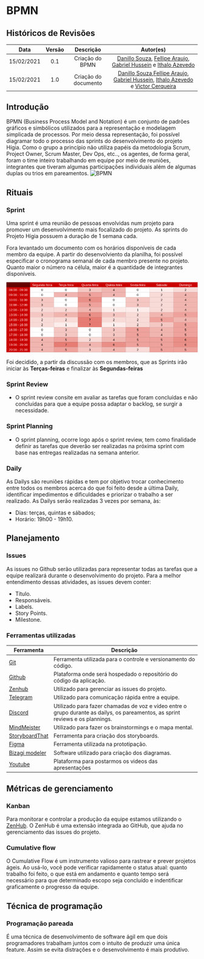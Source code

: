 # BPMN

## Históricos de Revisões

|    Data    | Versão |      Descrição       |                                                                                                                             Autor(es)                                                                                                                              |
| :--------: | :----: | :------------------: | :----------------------------------------------------------------------------------------------------------------------------------------------------------------------------------------------------------------------------------------------------------------: |
| 15/02/2021 |  0.1   |   Criação do BPMN    |                           [Danillo Souza](https://github.com/DanilloGS), [Fellipe Araujo](https://github.com/fellipe-araujo), [Gabriel Hussein](https://github.com/GabrielHussein) e [Ithalo Azevedo](https://github.com/ithaloazevedo)                            |
| 15/02/2021 |  1.0   | Criação do documento | [Danillo Souza](https://github.com/DanilloGS),[Fellipe Araujo](https://github.com/fellipe-araujo), [Gabriel Hussein](https://github.com/GabrielHussein), [Ithalo Azevedo](https://github.com/ithaloazevedo) e [Victor Cerqueira](https://github.com/VictorAmaralC) |

## Introdução

BPMN (Business Process Model and Notation) é um conjunto de padrões gráficos e simbólicos utilizados para a representação e modelagem simplicada de processos. Por meio dessa representação, foi possível diagramar todo o processo das sprints do desenvolvimento do projeto Hígia.
Como o grupo a princípio não utiliza papéis da metodologia Scrum, Project Owner, Scrum Master, Dev Ops, etc.., os agentes, de forma geral, foram o time inteiro trabalhando em equipe por meio de reuniões, integrantes que tiveram algumas participações individuais além de algumas duplas ou trios em pareamentos.
![BPMN](../assets/images/03-modelagem/bpmn/higiaBPMN.svg)

## Rituais

### Sprint

Uma sprint é uma reunião de pessoas envolvidas num projeto para promover um desenvolvimento mais focalizado do projeto. As sprints do Projeto Hígia possuem a duração de 1 semana cada.

Fora levantado um documento com os horários disponíveis de cada membro da equipe. A partir do desenvolviento da planilha, foi possível especificar o cronograma semanal de cada membro presente no projeto. Quanto maior o número na célula, maior é a quantidade de integrantes disponíveis.

![Horarios](../assets/images/03-modelagem/bpmn/quadroHorario.png)

Foi decidido, a partir da discussão com os membros, que as Sprints irão iniciar às **Terças-feiras** e finalizar às **Segundas-feiras**

### Sprint Review

- O sprint review consite em avaliar as tarefas que foram concluídas e não concluídas para que a equipe possa adaptar o backlog, se surgir a necessidade.

### Sprint Planning

- O sprint planning, ocorre logo após o sprint review, tem como finalidade definir as tarefas que deverão ser realizadas na próxima sprint com base nas entregas realizadas na semana anterior.

### Daily

As Dailys são reuniões rápidas e tem por objetivo trocar conhecimento entre todos os membros acerca do que foi feito desde a última Daily, identificar impedimentos e dificuldades e priorizar o trabalho a ser realizado.
As Dailys serão realizadas 3 vezes por semana, às:

- Dias: terças, quintas e sábados;
- Horário: 19h00 - 19h10.

## Planejamento

### Issues

As issues no Github serão utilizadas para representar todas as tarefas que a equipe realizará durante o desenvolvimento do projeto. Para a melhor entendimento dessas atividades, as issues devem conter:

- Título.
- Responsáveis.
- Labels.
- Story Points.
- Milestone.

### Ferramentas utilizadas

| Ferramenta                                                                                               | Descrição                                                                                                                       |
| -------------------------------------------------------------------------------------------------------- | ------------------------------------------------------------------------------------------------------------------------------- |
| [Git](https://git-scm.com/)                                                                              | Ferramenta utilizada para o controle e versionamento do código.                                                                 |
| [Github](https://github.com/)                                                                            | Plataforma onde será hospedado o repositório do código da aplicação.                                                            |
| [Zenhub](https://app.zenhub.com/workspaces/projeto-higia-60230d95feefb4001515bb04/board?repos=335453556) | Utilizado para gerenciar as issues do projeto.                                                                                  |
| [Telegram](https://telegram.org/)                                                                        | Utilizado para comunicação rápida entre a equipe.                                                                               |
| [Discord](https://discord.com)                                                                           | Utilizado para fazer chamadas de voz e vídeo entre o grupo durante as dailys, os pareamentos, as sprint reviews e os plannings. |
| [MindMeister](https://www.mindmeister.com/pt/)                                                           | Utilizado para fazer os brainstormings e o mapa mental.                                                                         |
| [StoryboardThat](https://www.storyboardthat.com/pt)                                                      | Ferramenta para criação dos storyboards.                                                                                        |
| [Figma](https://www.figma.com/)                                                                          | Ferramenta utilizada na prototipação.                                                                                           |
| [Bizagi modeler](bizagi.com)                                                                             | Software utilizado para criação dos diagramas.                                                                                  |
| [Youtube](https://www.youtube.com/)                                                                      | Plataforma para postarmos os videos das apresentações                                                                           |

## Métricas de gerenciamento

### Kanban

Para monitorar e controlar a produção da equipe estamos utilizando o [ZenHub](https://app.zenhub.com/workspaces/projeto-higia-60230d95feefb4001515bb04/board?repos=335453556). O ZenHub é uma extensão integrada ao GitHub, que ajuda no gerenciamento das issues do projeto.

### Cumulative flow

O Cumulative Flow é um instrumento valioso para rastrear e prever projetos ágeis. Ao usá-lo, você pode verificar rapidamente o status atual: quanto trabalho foi feito, o que está em andamento e quanto tempo será necessário para que determinado escopo seja concluído e indentificar graficamente o progresso da equipe.

## Técnica de programação

### Programação pareada

É uma técnica de desenvolvimento de software ágil em que dois programadores trabalham juntos com o intuito de produzir uma única feature. Assim se evita distrações e o desenvolvimento é mais produtivo.
